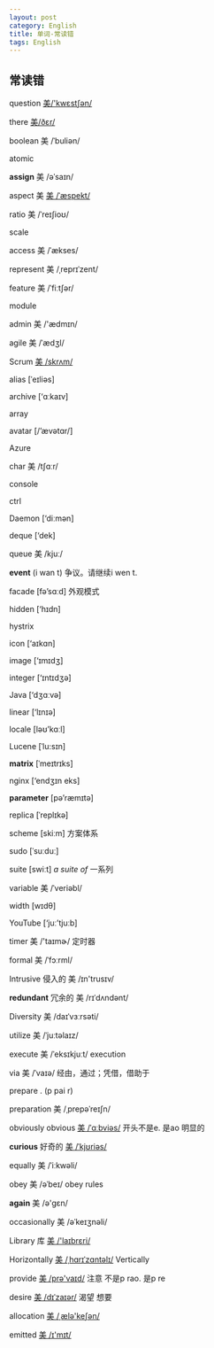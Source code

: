 ```yaml
---
layout: post
category: English
title: 单词-常读错
tags: English
---
```


## 常读错

question [美/'kwɛstʃən/](https://dict.eudic.net/dicts/en/question#)

there [美/ðɛr/](https://dict.eudic.net/dicts/en/there#)

boolean 美 /ˈbuliən/

atomic

**assign** 美 /əˈsaɪn/

aspect 美 [美 /ˈæspekt/](cmd://Speak/_us_/aspect)

ratio 美 /ˈreɪʃioʊ/

scale

access 美 /ˈækses/

represent 美 /ˌreprɪˈzent/

feature 美 /ˈfiːtʃər/

module





admin 美 /'ædmɪn/

agile 美 /ˈædʒl/

Scrum [美 /skrʌm/](cmd://Speak/_us_/scrum)

alias [ˈeɪliəs]

archive [‘ɑːkaɪv]

array

avatar [/’ævətɑr/]

Azure

char 美 /tʃɑːr/

console

ctrl

Daemon [‘diːmən]

deque [‘dek]

queue 美 /kjuː/

**event** (i wan t) 争议。请继续i wen t.

facade [fə’sɑːd] 外观模式

hidden [‘hɪdn]

hystrix

icon [‘aɪkɑn]

image [‘ɪmɪdʒ]

integer [‘ɪntɪdʒə]

Java [‘dʒɑːvə]

linear [‘lɪnɪə]

locale [ləʊ’kɑːl]

Lucene [ˈlu:sɪn]

**matrix** [ˈmeɪtrɪks]

nginx [‘endʒɪn eks]

**parameter** [pə’ræmɪtə]

replica [ˈreplɪkə]

scheme [skiːm] 方案体系

sudo [ˈsuːduː]

suite [swiːt] *a suite of* 一系列

variable 美 /ˈveriəbl/

width [wɪdθ]

YouTube [‘juː’tjuːb]

timer 美 /'taɪmɚ/ 定时器

formal 美 /ˈfɔːrml/

Intrusive 侵入的  美 /ɪn'trusɪv/

**redundant** 冗余的 美 /rɪˈdʌndənt/

Diversity 美 /daɪˈvɜːrsəti/

utilize 美 /ˈjuːtəlaɪz/

execute  美 /ˈeksɪkjuːt/ execution

via 美 /ˈvaɪə/ 经由，通过；凭借，借助于

prepare . (p pai r)

preparation 美 /ˌprepəˈreɪʃn/

obviously obvious [美 /ˈɑːbviəs/](cmd://Speak/_us_/obvious)  开头不是e. 是ao 明显的

**curious** 好奇的 [美 /ˈkjʊriəs/](cmd://Speak/_us_/curious)

equally  美 /ˈiːkwəli/

obey 美 /əˈbeɪ/ obey rules

**again** 美 /ə'ɡɛn/

occasionally 美 /əˈkeɪʒnəli/

Library 库 [美 /'laɪbrɛri/](cmd://Speak/_us_/library)

Horizontally [美 /ˌhɑrɪˈzɑntəlɪ/](cmd://Speak/_us_/horizontally) Vertically



provide [美 /prə'vaɪd/](cmd://Speak/_us_/provide)  注意 不是p rao. 是p re

desire [美 /dɪˈzaɪər/](cmd://Speak/_us_/desire) 渴望 想要

allocation [美 /ˌælə'keʃən/](cmd://Speak/_us_/allocation)

emitted [美 /ɪ'mɪt/](cmd://Speak/_us_/emitted)
